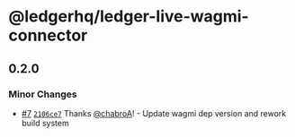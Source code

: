 # @ledgerhq/ledger-live-wagmi-connector

## 0.2.0

### Minor Changes

- [#7](https://github.com/LedgerHQ/ledger-live-wagmi-connector/pull/7) [`2106ce7`](https://github.com/LedgerHQ/ledger-live-wagmi-connector/commit/2106ce7fced38e6c42d52bed5b06bcb242f45c2c) Thanks [@chabroA](https://github.com/chabroA)! - Update wagmi dep version and rework build system
